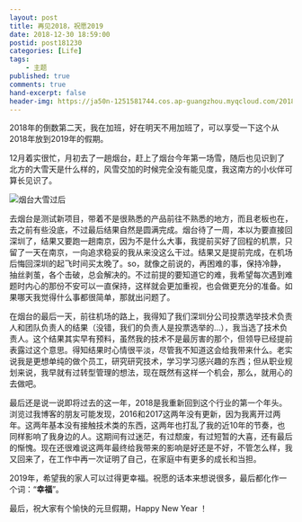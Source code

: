 ```yaml
---
layout: post
title: 再见2018，祝愿2019
date: 2018-12-30 18:59:00
postid: post181230
categories: [Life]
tags: 
    - 主题
published: true
comments: true
hand-excerpt: false
header-img: https://ja50n-1251581744.cos.ap-guangzhou.myqcloud.com/20181230204948.png
---
```


2018年的倒数第二天，我在加班，好在明天不用加班了，可以享受一下这个从2018年放到2019年的假期。

12月着实很忙，月初去了一趟烟台，赶上了烟台今年第一场雪，随后也见识到了北方的大雪天是什么样的，风雪交加的时候完全没有能见度，我这南方的小伙伴可算长见识了。

![烟台大雪过后](https://ja50n-1251581744.cos.ap-guangzhou.myqcloud.com/20181230205643.png)

去烟台是测试新项目，带着不是很熟悉的产品前往不熟悉的地方，而且老板也在，去之前有些没底，不过最后结果自然是圆满完成。烟台待了一周，本以为要直接回深圳了，结果又要跑一趟南京，因为不是什么大事，我提前买好了回程的机票，只留了一天在南京，一向追求稳妥的我从来没这么干过。结果又是提前完成，在机场后悔回深圳的起飞时间买太晚了。so，就像之前说的，再困难的事，保持冷静，抽丝剥茧，各个击破，总会解决的。不过前提的要知道它的难，我希望每次遇到难题时内心的那份不安可以一直保持，这样就会更加重视，也会做更充分的准备。如果哪天我觉得什么事都很简单，那就出问题了。

在烟台的最后一天，前往机场的路上，我得知了我们深圳分公司投票选举技术负责人和团队负责人的结果（没错，我们的负责人是投票选举的...），我当选了技术负责人。这个结果其实早有预料，虽然我的技术不是最厉害的那个，但领导已经提前表露过这个意思。得知结果时心情很平淡，尽管我不知道这会给我带来什么。老实说我是更想单纯的做个员工，研究研究技术，学习学习感兴趣的东西；但从职业规划来说，我早就有过转型管理的想法，现在既然有这样一个机会，那么，就用心的去做吧。

最后还是说一说即将过去的这一年，2018是我重新回到这个行业的第一个年头。浏览过我博客的朋友可能发现，2016和2017这两年没有更新，因为我离开过两年。这两年基本没有接触技术类的东西，这两年也打乱了我的近10年的节奏，也同样影响了我身边的人。这期间有过迷茫，有过颓废，有过短暂的大喜，还有最后的惭愧。现在还很难说这两年最终给我带来的影响是好还是不好，不管怎么样，我又回来了，在工作中再一次证明了自己，在家庭中有更多的成长和当担。

2019年，希望我的家人可以过得更幸福。祝愿的话本来想说很多，最后都化作一个词：“**幸福**”。

最后，祝大家有个愉快的元旦假期，Happy New Year ！
